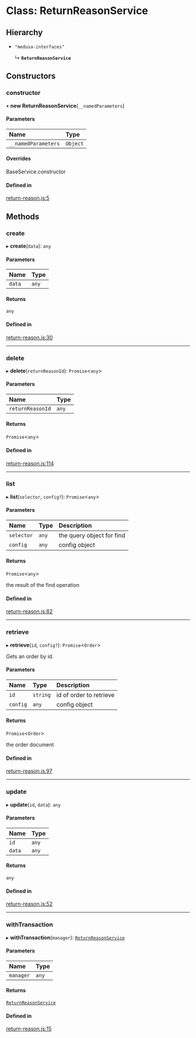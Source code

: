 # Class: ReturnReasonService

## Hierarchy

- `"medusa-interfaces"`

  ↳ **`ReturnReasonService`**

## Constructors

### constructor

• **new ReturnReasonService**(`__namedParameters`)

#### Parameters

| Name | Type |
| :------ | :------ |
| `__namedParameters` | `Object` |

#### Overrides

BaseService.constructor

#### Defined in

[return-reason.js:5](https://github.com/medusajs/medusa/blob/636edb65/packages/medusa/src/services/return-reason.js#L5)

## Methods

### create

▸ **create**(`data`): `any`

#### Parameters

| Name | Type |
| :------ | :------ |
| `data` | `any` |

#### Returns

`any`

#### Defined in

[return-reason.js:30](https://github.com/medusajs/medusa/blob/636edb65/packages/medusa/src/services/return-reason.js#L30)

___

### delete

▸ **delete**(`returnReasonId`): `Promise`<`any`\>

#### Parameters

| Name | Type |
| :------ | :------ |
| `returnReasonId` | `any` |

#### Returns

`Promise`<`any`\>

#### Defined in

[return-reason.js:114](https://github.com/medusajs/medusa/blob/636edb65/packages/medusa/src/services/return-reason.js#L114)

___

### list

▸ **list**(`selector`, `config?`): `Promise`<`any`\>

#### Parameters

| Name | Type | Description |
| :------ | :------ | :------ |
| `selector` | `any` | the query object for find |
| `config` | `any` | config object |

#### Returns

`Promise`<`any`\>

the result of the find operation

#### Defined in

[return-reason.js:82](https://github.com/medusajs/medusa/blob/636edb65/packages/medusa/src/services/return-reason.js#L82)

___

### retrieve

▸ **retrieve**(`id`, `config?`): `Promise`<`Order`\>

Gets an order by id.

#### Parameters

| Name | Type | Description |
| :------ | :------ | :------ |
| `id` | `string` | id of order to retrieve |
| `config` | `any` | config object |

#### Returns

`Promise`<`Order`\>

the order document

#### Defined in

[return-reason.js:97](https://github.com/medusajs/medusa/blob/636edb65/packages/medusa/src/services/return-reason.js#L97)

___

### update

▸ **update**(`id`, `data`): `any`

#### Parameters

| Name | Type |
| :------ | :------ |
| `id` | `any` |
| `data` | `any` |

#### Returns

`any`

#### Defined in

[return-reason.js:52](https://github.com/medusajs/medusa/blob/636edb65/packages/medusa/src/services/return-reason.js#L52)

___

### withTransaction

▸ **withTransaction**(`manager`): [`ReturnReasonService`](ReturnReasonService.md)

#### Parameters

| Name | Type |
| :------ | :------ |
| `manager` | `any` |

#### Returns

[`ReturnReasonService`](ReturnReasonService.md)

#### Defined in

[return-reason.js:15](https://github.com/medusajs/medusa/blob/636edb65/packages/medusa/src/services/return-reason.js#L15)
